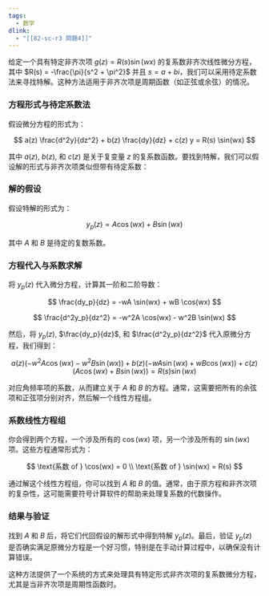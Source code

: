 ```yaml
---
tags:
  - 数学
dlink:
  - "[[82-sc-r3 問題4]]"
---
```

给定一个具有特定非齐次项 $g(z) = R(s) \sin(wx)$ 的复系数非齐次线性微分方程，其中 $R(s) = -\frac{\pi}{s^2 + \pi^2}$ 并且 $s = a + bi$，我们可以采用待定系数法来寻找特解。这种方法适用于非齐次项是周期函数（如正弦或余弦）的情况。

### 方程形式与待定系数法

假设微分方程的形式为：

$$
a(z) \frac{d^2y}{dz^2} + b(z) \frac{dy}{dz} + c(z) y = R(s) \sin(wx)
$$

其中 $a(z)$, $b(z)$, 和 $c(z)$ 是关于复变量 $z$ 的复系数函数。要找到特解，我们可以假设解的形式与非齐次项类似但带有待定系数：

### 解的假设

假设特解的形式为：

$$
y_p(z) = A \cos(wx) + B \sin(wx)
$$

其中 $A$ 和 $B$ 是待定的复数系数。

### 方程代入与系数求解

将 $y_p(z)$ 代入微分方程，计算其一阶和二阶导数：

$$
\frac{dy_p}{dz} = -wA \sin(wx) + wB \cos(wx)
$$

$$
\frac{d^2y_p}{dz^2} = -w^2A \cos(wx) - w^2B \sin(wx)
$$

然后，将 $y_p(z)$, $\frac{dy_p}{dz}$, 和 $\frac{d^2y_p}{dz^2}$ 代入原微分方程，我们得到：

$$
a(z)(-w^2A \cos(wx) - w^2B \sin(wx)) + b(z)(-wA \sin(wx) + wB \cos(wx)) + c(z)(A \cos(wx) + B \sin(wx)) = R(s) \sin(wx)
$$

对应角频率项的系数，从而建立关于 $A$ 和 $B$ 的方程。通常，这需要把所有的余弦项和正弦项分别对齐，然后解一个线性方程组。

### 系数线性方程组

你会得到两个方程，一个涉及所有的 $\cos(wx)$ 项，另一个涉及所有的 $\sin(wx)$ 项。这些方程通常形式为：

$$
\text{系数 of } \cos(wx) = 0 \\
\text{系数 of } \sin(wx) = R(s)
$$

通过解这个线性方程组，你可以找到 $A$ 和 $B$ 的值。通常，由于原方程和非齐次项的复杂性，这可能需要符号计算软件的帮助来处理复系数的代数操作。

### 结果与验证

找到 $A$ 和 $B$ 后，将它们代回假设的解形式中得到特解 $y_p(z)$。最后，验证 $y_p(z)$ 是否确实满足原微分方程是一个好习惯，特别是在手动计算过程中，以确保没有计算错误。

这种方法提供了一个系统的方式来处理具有特定形式非齐次项的复系数微分方程，尤其是当非齐次项是周期性函数时。